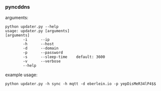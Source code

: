 ### pyncddns

arguments:

```shell
python updater.py --help
usage: updater.py [arguments]
[arguments]
        -i      --ip
        -h      --host
        -d      --domain
        -p      --password
        -s      --sleep-time    default: 3600
        -v      --verbose
        --help
```

example usage:

```shell
python updater.py -h sync -h mqtt -d eberlein.io -p yepDisMeR34lP4$$
```
